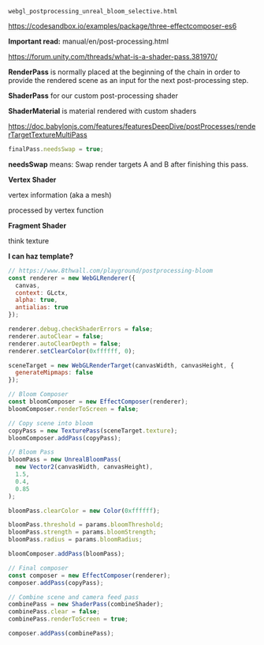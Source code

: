 `webgl_postprocessing_unreal_bloom_selective.html`

https://codesandbox.io/examples/package/three-effectcomposer-es6

**Important read:**
manual/en/post-processing.html

https://forum.unity.com/threads/what-is-a-shader-pass.381970/

**RenderPass** is normally placed at the beginning of the chain in order to
provide the rendered scene as an input for the next post-processing step.

**ShaderPass** for our custom post-processing shader

**ShaderMaterial** is material rendered with custom shaders

https://doc.babylonjs.com/features/featuresDeepDive/postProcesses/renderTargetTextureMultiPass

```js
finalPass.needsSwap = true;
```

**needsSwap** means: Swap render targets A and B after finishing this pass.

**Vertex Shader**

vertex information (aka a mesh)
processed by vertex function

**Fragment Shader**

think texture

**I can haz template?**

```js
// https://www.8thwall.com/playground/postprocessing-bloom
const renderer = new WebGLRenderer({
  canvas,
  context: GLctx,
  alpha: true,
  antialias: true
});

renderer.debug.checkShaderErrors = false;
renderer.autoClear = false;
renderer.autoClearDepth = false;
renderer.setClearColor(0xffffff, 0);

sceneTarget = new WebGLRenderTarget(canvasWidth, canvasHeight, {
  generateMipmaps: false
});

// Bloom Composer
const bloomComposer = new EffectComposer(renderer);
bloomComposer.renderToScreen = false;

// Copy scene into bloom
copyPass = new TexturePass(sceneTarget.texture);
bloomComposer.addPass(copyPass);

// Bloom Pass
bloomPass = new UnrealBloomPass(
  new Vector2(canvasWidth, canvasHeight),
  1.5,
  0.4,
  0.85
);

bloomPass.clearColor = new Color(0xffffff);

bloomPass.threshold = params.bloomThreshold;
bloomPass.strength = params.bloomStrength;
bloomPass.radius = params.bloomRadius;

bloomComposer.addPass(bloomPass);

// Final composer
const composer = new EffectComposer(renderer);
composer.addPass(copyPass);

// Combine scene and camera feed pass
combinePass = new ShaderPass(combineShader);
combinePass.clear = false;
combinePass.renderToScreen = true;

composer.addPass(combinePass);
```
